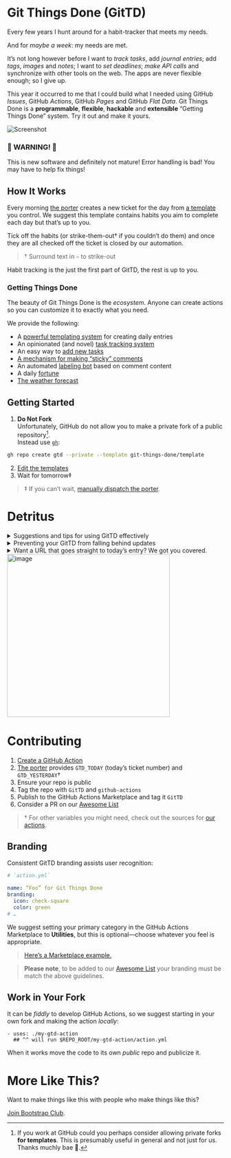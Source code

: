 # Git Things Done (GitTD)

Every few years I hunt around for a habit-tracker that meets my needs.

And for *maybe a week*: my needs are met.

It’s not long however before I want to *track tasks*, add *journal entries*; add
*tags*, *images* and *notes*; I want to *set deadlines*; *make API calls* and
synchronize with other tools on the web. The apps are never flexible enough;
so I give up.

This year it occurred to me that I could build what I needed using
GitHub *Issues*, GitHub *Actions*, GitHub *Pages* and GitHub *Flat Data*.
Git Things Done is a **programmable**, **flexible**, **hackable** and **extensible**
“Getting Things Done” system. Try it out and make it yours.

![Screenshot](https://user-images.githubusercontent.com/58962/141682345-19eb1f49-6808-45f8-95e6-67ab3af971c8.png)

### 🚨 WARNING! 🚨

This is new software and definitely not mature!
Error handling is bad!
You may have to help fix things!

## How It Works

Every morning [the porter][] creates a new ticket for the day from [a template][]
you control. We suggest this template contains habits you aim to complete each
day but that’s up to you.

Tick off the habits (or strike-them-out† if you couldn’t do them) and once they
are all checked off the ticket is closed by our automation.

> † Surround text in `~` to strike-out

Habit tracking is the just the first part of GitTD, the rest is up to you.


### Getting Things Done

The beauty of Git Things Done is the *ecosystem*. Anyone can create actions
so you can customize it to exactly what you need.

We provide the following:

* A [powerful templating system][the porter] for creating daily entries
* An opinionated (and novel) [task tracking system](https://github.com/git-things-done/now-now)
* An easy way to [add new tasks](https://github.com/git-things-done/new-now-now)
* [A mechanism for making “sticky” comments](https://github.com/git-things-done/usher)
* An automated [labeling bot](https://github.com/git-things-done/librarian) based on comment content
* A daily [fortune](https://github.com/git-things-done/fortune)
* [The weather forecast](https://github.com/git-things-done/forecast)

## Getting Started

1. **Do Not Fork**\
  Unfortunately, GitHub do not allow you to make a private fork of a public
  repository[^1].\
  Instead use [`gh`][]:
  ```sh
  gh repo create gtd --private --template git-things-done/template
  ```
2. [Edit the templates](/templates/)
3. Wait for tomorrow‡

> ‡ If you can’t wait, [manually dispatch the porter](../../actions/workflows/porter.yml).

[`gh`]: https://cli.github.com
[^1]: If you work at GitHub could you perhaps consider allowing private forks
  **for templates**. This is presumably useful in general and not just for us.
  Thanks muchly bae 💜.

# Detritus

<details>
<summary>
Suggestions and tips for using GitTD effectively
</summary>

## Suggested Usage

* Every morning ensure you’ve closed out yesterday
* Tick habits and tasks off during the day
* Try it out for a week
* Start adding “[Sticky Comments](https://github.com/git-things-done/usher)”
* Start editing the workflows to suit your usage
* Add an occasional:
  * Journal (How are you feeling?)
  * Audit (How’s life going? What needs changing?)
* Publish any new stuff you make and buoy up the ecosystem

</details>


<details>
<summary>
Preventing your GitTD from falling behind updates
</summary>

## Staying Updated

We are unlikely to bump our major versions so you should automatically be
up-to-date, but just in case consider setting up [Dependabot][].

Changes to our template workflows are more likely and easier to miss.
Subscribe to this repo’s release updates to get pings.

</details>


<details>
<summary>
Want a URL that goes straight to today’s entry? We got you covered.
</summary>

## Bookmarkable URL

We generate a HTML redirect to the latest ticket every day and make it the
GitHub Pages for your GitTD repo.
It has the form: https://YOU.github.io/REPO/

> eg. https://mxcl.github.io/gtd/

Bookmark it and you can quickly and easily get to today’s entry.

### Considerations for iOS

It is complicated to bookmark a URL that is just a redirect on iOS.
Additionally, if you succeed (there are tricks) the bookmark will *always* open
Safari before opening the GitHub app.
Thus we recommend using an iOS Shortcut that opens the URL as it solves
both issues (iOS asks if you want to let the shortcut open GitHub a few times
but stops after about 3).

You can use [this Shortcuts.app shortcut][shortcut] that we already prepared for
you.

</details>

<img width="378" alt="image" src="https://user-images.githubusercontent.com/58962/140531618-5012f544-4f25-4815-9978-f3f0e6bf80dd.png">


# Contributing

1. [Create a GitHub Action](https://docs.github.com/en/actions/creating-actions)
2. [The porter][] provides `GTD_TODAY` (today’s ticket number) and `GTD_YESTERDAY`†
3. Ensure your repo is public
4. Tag the repo with `GitTD` and `github-actions`
5. Publish to the GitHub Actions Marketplace and tag it `GitTD`
6. Consider a PR on our [Awesome List](https://github.com/git-things-done/awesome)

> † For other variables you might need, check out the sources for [our actions](https://github.com/git-things-done).

## Branding

Consistent GitTD branding assists user recognition:

```yml
# `action.yml`

name: “Foo” for Git Things Done
branding:
  icon: check-square
  color: green
# …
```

We suggest setting your primary category in the GitHub Actions Marketplace to
**Utilities**, but this is optional—choose whatever you feel is appropriate.

> [Here’s a Marketplace example.](https://github.com/marketplace/actions/fortune-for-git-things-done)

> **Please note**, to be added to our [Awesome List] your branding must be
> match the above guidelines.

## Work in Your Fork

It can be *fiddly* to develop GitHub Actions, so we suggest starting in your own
fork and making the action *locally*:

```
- uses: ./my-gtd-action
  ## ^^ will run $REPO_ROOT/my-gtd-action/action.yml
```

When it works move the code to its own *public* repo and publicize it.


# More Like This?

Want to make things like this with people who make things like this?

[Join Bootstrap Club](https://mxcl.dev/bootstrap-club/).


[Fork]: ../../fork
[the porter]: https://github.com/git-things-done/porter
[dependabot]: https://docs.github.com/en/code-security/supply-chain-security/keeping-your-dependencies-updated-automatically/keeping-your-actions-up-to-date-with-dependabot
[shortcut]: https://www.icloud.com/shortcuts/25c9d874988d497f862d31fe5e587a96
[a template]: /templates/quotidian.md
[Awesome List]: https://github.com/git-things-done/awesome
